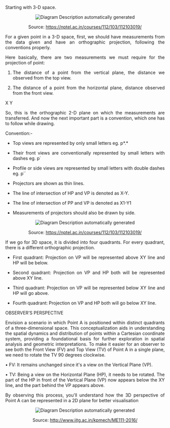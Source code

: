 
<div style="text-align: justify">

Starting with 3-D space.

<div style="text-align: center">

  ![Diagram Description automatically
  generated](images/theory1.png)

  Source: https://nptel.ac.in/courses/112/103/112103019/
  </div>

For a given point in a 3-D space, first, we should have measurements from the
data given and have an orthographic projection, following the conventions
properly.

Here basically, there are two measurements we must require for the projection of
point:

1.  The distance of a point from the vertical plane, the distance we observed
    from the top view.

2.  The distance of a point from the horizontal plane, distance observed from
    the front view.

X Y

So, this is the orthographic 2-D plane on which the measurements are
transferred. And now the next important part is a convention, which one has to
follow while drawing.

Convention:-

-   Top views are represented by only small letters eg. p*.*

-   Their front views are conventionally represented by small letters with
    dashes eg. p΄

-   Profile or side views are represented by small letters with double dashes
    eg. p΄΄

-   Projectors are shown as thin lines.

-   The line of intersection of HP and VP is denoted as X-Y.

-   The line of intersection of PP and VP is denoted as X1-Y1

-   Measurements of projectors should also be drawn by side.

<div style="text-align: center">

  ![Diagram Description automatically
  generated](images/theory2.png)

  Source: https://nptel.ac.in/courses/112/103/112103019/
  </div>

  If we go for 3D space, it is divided into four quadrants. For every
  quadrant, there is a different orthographic projection.

-   First quadrant: Projection on VP will be represented above XY line and HP
    will be below.

-   Second quadrant: Projection on VP and HP both will be represented above XY
    line.

-   Third quadrant: Projection on VP will be represented below XY line and HP
    will go above.

-   Fourth quadrant: Projection on VP and HP both will go below XY line.

OBSERVER’S PERSPECTIVE

Envision a scenario in which Point A is positioned within distinct quadrants of a three-dimensional space. This conceptualization aids in understanding the spatial dynamics and distribution of points within a Cartesian coordinate system, providing a foundational basis for further exploration in spatial analysis and geometric interpretations. 
To make it easier for an observer to see both the Front View (FV) and Top View (TV) of Point A in a single plane, we need to rotate the TV 90 degrees clockwise.

•	FV: It remains unchanged since it's a view on the Vertical Plane (VP).

•	TV: Being a view on the Horizontal Plane (HP), it needs to be rotated. The part of the HP in front of the Vertical Plane (VP) now appears below the XY line, and the part behind the VP appears above.

By observing this process, you'll understand how the 3D perspective of Point A can be represented in a 2D plane for better visualisation


<div style="text-align: center">

  ![Diagram Description automatically
  generated](images/theory3.png)

  Source: http://www.iitg.ac.in/kpmech/ME111-2016/
</div>


</div>
